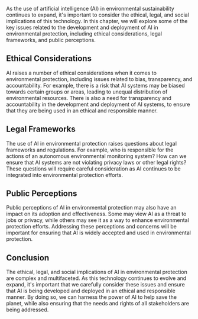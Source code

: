 
As the use of artificial intelligence (AI) in environmental sustainability continues to expand, it's important to consider the ethical, legal, and social implications of this technology. In this chapter, we will explore some of the key issues related to the development and deployment of AI in environmental protection, including ethical considerations, legal frameworks, and public perceptions.

Ethical Considerations
----------------------

AI raises a number of ethical considerations when it comes to environmental protection, including issues related to bias, transparency, and accountability. For example, there is a risk that AI systems may be biased towards certain groups or areas, leading to unequal distribution of environmental resources. There is also a need for transparency and accountability in the development and deployment of AI systems, to ensure that they are being used in an ethical and responsible manner.

Legal Frameworks
----------------

The use of AI in environmental protection raises questions about legal frameworks and regulations. For example, who is responsible for the actions of an autonomous environmental monitoring system? How can we ensure that AI systems are not violating privacy laws or other legal rights? These questions will require careful consideration as AI continues to be integrated into environmental protection efforts.

Public Perceptions
------------------

Public perceptions of AI in environmental protection may also have an impact on its adoption and effectiveness. Some may view AI as a threat to jobs or privacy, while others may see it as a way to enhance environmental protection efforts. Addressing these perceptions and concerns will be important for ensuring that AI is widely accepted and used in environmental protection.

Conclusion
----------

The ethical, legal, and social implications of AI in environmental protection are complex and multifaceted. As this technology continues to evolve and expand, it's important that we carefully consider these issues and ensure that AI is being developed and deployed in an ethical and responsible manner. By doing so, we can harness the power of AI to help save the planet, while also ensuring that the needs and rights of all stakeholders are being addressed.
